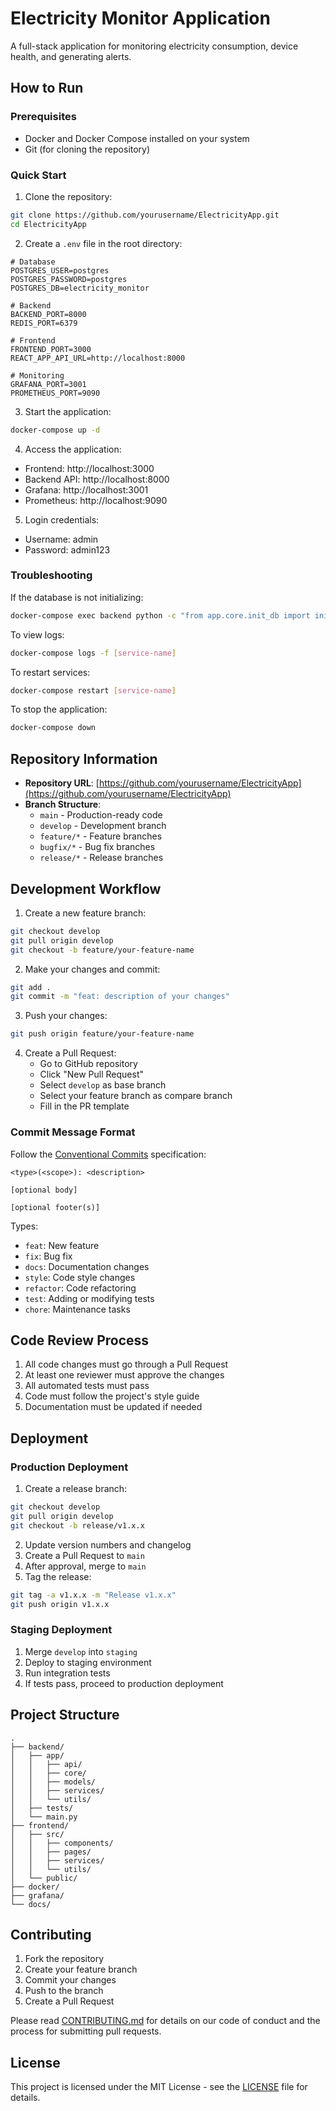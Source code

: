 # Electricity Monitor Application

A full-stack application for monitoring electricity consumption, device health, and generating alerts.

## How to Run

### Prerequisites

- Docker and Docker Compose installed on your system
- Git (for cloning the repository)

### Quick Start

1. Clone the repository:
```bash
git clone https://github.com/yourusername/ElectricityApp.git
cd ElectricityApp
```

2. Create a `.env` file in the root directory:
```env
# Database
POSTGRES_USER=postgres
POSTGRES_PASSWORD=postgres
POSTGRES_DB=electricity_monitor

# Backend
BACKEND_PORT=8000
REDIS_PORT=6379

# Frontend
FRONTEND_PORT=3000
REACT_APP_API_URL=http://localhost:8000

# Monitoring
GRAFANA_PORT=3001
PROMETHEUS_PORT=9090
```

3. Start the application:
```bash
docker-compose up -d
```

4. Access the application:
- Frontend: http://localhost:3000
- Backend API: http://localhost:8000
- Grafana: http://localhost:3001
- Prometheus: http://localhost:9090

5. Login credentials:
- Username: admin
- Password: admin123

### Troubleshooting

If the database is not initializing:
```bash
docker-compose exec backend python -c "from app.core.init_db import init_db; init_db()"
```

To view logs:
```bash
docker-compose logs -f [service-name]
```

To restart services:
```bash
docker-compose restart [service-name]
```

To stop the application:
```bash
docker-compose down
```

## Repository Information

- **Repository URL**: [https://github.com/yourusername/ElectricityApp](https://github.com/yourusername/ElectricityApp)
- **Branch Structure**:
  - `main` - Production-ready code
  - `develop` - Development branch
  - `feature/*` - Feature branches
  - `bugfix/*` - Bug fix branches
  - `release/*` - Release branches

## Development Workflow

1. Create a new feature branch:
```bash
git checkout develop
git pull origin develop
git checkout -b feature/your-feature-name
```

2. Make your changes and commit:
```bash
git add .
git commit -m "feat: description of your changes"
```

3. Push your changes:
```bash
git push origin feature/your-feature-name
```

4. Create a Pull Request:
   - Go to GitHub repository
   - Click "New Pull Request"
   - Select `develop` as base branch
   - Select your feature branch as compare branch
   - Fill in the PR template

### Commit Message Format

Follow the [Conventional Commits](https://www.conventionalcommits.org/) specification:

```
<type>(<scope>): <description>

[optional body]

[optional footer(s)]
```

Types:
- `feat`: New feature
- `fix`: Bug fix
- `docs`: Documentation changes
- `style`: Code style changes
- `refactor`: Code refactoring
- `test`: Adding or modifying tests
- `chore`: Maintenance tasks

## Code Review Process

1. All code changes must go through a Pull Request
2. At least one reviewer must approve the changes
3. All automated tests must pass
4. Code must follow the project's style guide
5. Documentation must be updated if needed

## Deployment

### Production Deployment

1. Create a release branch:
```bash
git checkout develop
git pull origin develop
git checkout -b release/v1.x.x
```

2. Update version numbers and changelog
3. Create a Pull Request to `main`
4. After approval, merge to `main`
5. Tag the release:
```bash
git tag -a v1.x.x -m "Release v1.x.x"
git push origin v1.x.x
```

### Staging Deployment

1. Merge `develop` into `staging`
2. Deploy to staging environment
3. Run integration tests
4. If tests pass, proceed to production deployment

## Project Structure

```
.
├── backend/
│   ├── app/
│   │   ├── api/
│   │   ├── core/
│   │   ├── models/
│   │   ├── services/
│   │   └── utils/
│   ├── tests/
│   └── main.py
├── frontend/
│   ├── src/
│   │   ├── components/
│   │   ├── pages/
│   │   ├── services/
│   │   └── utils/
│   └── public/
├── docker/
├── grafana/
└── docs/
```

## Contributing

1. Fork the repository
2. Create your feature branch
3. Commit your changes
4. Push to the branch
5. Create a Pull Request

Please read [CONTRIBUTING.md](CONTRIBUTING.md) for details on our code of conduct and the process for submitting pull requests.

## License

This project is licensed under the MIT License - see the [LICENSE](LICENSE) file for details. 
